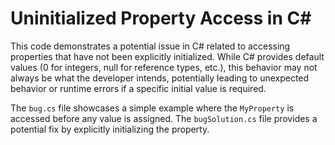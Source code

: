 # Uninitialized Property Access in C#

This code demonstrates a potential issue in C# related to accessing properties that have not been explicitly initialized.  While C# provides default values (0 for integers, null for reference types, etc.), this behavior may not always be what the developer intends, potentially leading to unexpected behavior or runtime errors if a specific initial value is required.

The `bug.cs` file showcases a simple example where the `MyProperty` is accessed before any value is assigned. The `bugSolution.cs` file provides a potential fix by explicitly initializing the property.